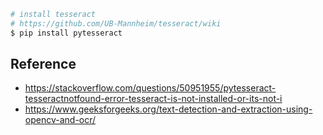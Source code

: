 
```bash
# install tesseract 
# https://github.com/UB-Mannheim/tesseract/wiki
$ pip install pytesseract
```

## Reference

- https://stackoverflow.com/questions/50951955/pytesseract-tesseractnotfound-error-tesseract-is-not-installed-or-its-not-i
- https://www.geeksforgeeks.org/text-detection-and-extraction-using-opencv-and-ocr/